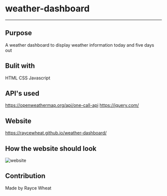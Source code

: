# weather-dashboard
***
## Purpose 
A weather dashboard to display weather information today and five days out

## Bulit with 
HTML
CSS
Javascript 

## API's used
https://openweathermap.org/api/one-call-api 
https://jquery.com/

## Website 
https://raycewheat.github.io/weather-dashboard/ 

## How the website should look
![website](https://github.com/RayceWheat/weather-dashboard/blob/main/assests/images/weather-dashboard-image.png)

## Contribution 
Made by Rayce Wheat